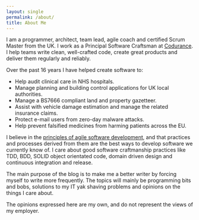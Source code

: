 ```yaml
---
layout: single
permalink: /about/
title: About Me
---
```


I am a programmer, architect, team lead, agile coach and certified Scrum Master from the UK. I work as a Principal Software Craftsman at [Codurance](https://codurance.com/). I help teams write clean, well-crafted code, create great products and deliver them regularly and reliably.

Over the past 16 years I have helped create software to:

*  Help audit clinical care in NHS hospitals.
*  Manage planning and building control applications for UK local authorities.
*  Manage a BS7666 compliant land and property gazetteer.
*  Assist with vehicle damage estimation and manage the related insurance claims.
*  Protect e-mail users from zero-day malware attacks.
*  Help prevent falsified medicines from harming patients across the EU.

I believe in the [principles of agile software development](http://agilemanifesto.org/principles.html), and that practices and processes derived from them are the best ways to develop software we currently know of. I care about good software craftmanship practices like TDD, BDD, SOLID object orientated code, domain driven design and continuous integration and release.

The main purpose of the blog is to make me a better writer by forcing myself to write more frequently. The topics will mainly be programming bits and bobs, solutions to my IT yak shaving problems and opinions on the things I care about.

The opinions expressed here are my own, and do not represent the views of my employer.